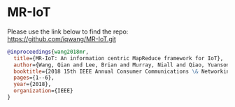 # MR-IoT

Please use the link below to find the repo:  
https://github.com/iqwang/MR-IoT.git

```BibTeX
@inproceedings{wang2018mr,
  title={MR-IoT: An information centric MapReduce framework for IoT},
  author={Wang, Qian and Lee, Brian and Murray, Niall and Qiao, Yuansong},
  booktitle={2018 15th IEEE Annual Consumer Communications \& Networking Conference (CCNC)},
  pages={1--6},
  year={2018},
  organization={IEEE}
}
```
